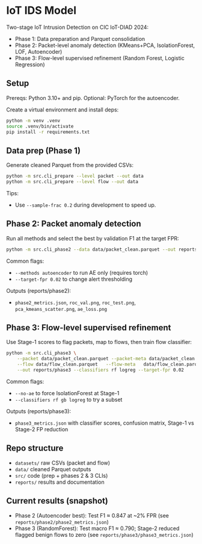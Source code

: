 # IoT IDS Model

Two-stage IoT Intrusion Detection on CIC IoT-DIAD 2024:
- Phase 1: Data preparation and Parquet consolidation
- Phase 2: Packet-level anomaly detection (KMeans+PCA, IsolationForest, LOF, Autoencoder)
- Phase 3: Flow-level supervised refinement (Random Forest, Logistic Regression)

## Setup

Prereqs: Python 3.10+ and pip. Optional: PyTorch for the autoencoder.

Create a virtual environment and install deps:

```bash
python -m venv .venv
source .venv/bin/activate
pip install -r requirements.txt
```

## Data prep (Phase 1)

Generate cleaned Parquet from the provided CSVs:

```bash
python -m src.cli_prepare --level packet --out data
python -m src.cli_prepare --level flow --out data
```

Tips:
- Use `--sample-frac 0.2` during development to speed up.

## Phase 2: Packet anomaly detection

Run all methods and select the best by validation F1 at the target FPR:

```bash
python -m src.cli_phase2 --data data/packet_clean.parquet --out reports/phase2 --methods kmeans iforest lof autoencoder
```

Common flags:
- `--methods autoencoder` to run AE only (requires torch)
- `--target-fpr 0.02` to change alert thresholding

Outputs (reports/phase2):
- `phase2_metrics.json`, `roc_val.png`, `roc_test.png`, `pca_kmeans_scatter.png`, `ae_loss.png`

## Phase 3: Flow-level supervised refinement

Use Stage-1 scores to flag packets, map to flows, then train flow classifier:

```bash
python -m src.cli_phase3 \
	--packet data/packet_clean.parquet --packet-meta data/packet_clean.parquet.meta.json \
	--flow data/flow_clean.parquet   --flow-meta   data/flow_clean.parquet.meta.json \
	--out reports/phase3 --classifiers rf logreg --target-fpr 0.02
```

Common flags:
- `--no-ae` to force IsolationForest at Stage-1
- `--classifiers rf gb logreg` to try a subset

Outputs (reports/phase3):
- `phase3_metrics.json` with classifier scores, confusion matrix, Stage-1 vs Stage-2 FP reduction

## Repo structure
- `datasets/` raw CSVs (packet and flow)
- `data/` cleaned Parquet outputs
- `src/` code (prep + phases 2 & 3 CLIs)
- `reports/` results and documentation

## Current results (snapshot)
- Phase 2 (Autoencoder best): Test F1 ≈ 0.847 at ~2% FPR (see `reports/phase2/phase2_metrics.json`)
- Phase 3 (RandomForest): Test macro F1 ≈ 0.790; Stage-2 reduced flagged benign flows to zero (see `reports/phase3/phase3_metrics.json`)
